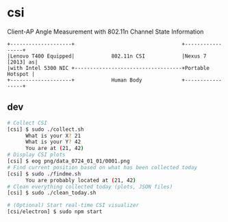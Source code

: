 # csi
Client-AP Angle Measurement with 802.11n Channel State Information

    +--------------------+                                   +-----------------+
    |Lenovo T400 Equipped|            802.11n CSI            |Nexus 7 [2013] as|
    |with Intel 5300 NIC +-----------------------------------+Portable Hotspot |
    +--------------------+            Human Body             +-----------------+


## dev

```bash
# Collect CSI
[csi] $ sudo ./collect.sh
      What is your X? 21
      What is your Y? 42
      You are at (21, 42)
# Display CSI plots
[csi] $ eog png/data_0724_01_01/0001.png
# Find current position based on what has been collected today
[csi] $ sudo ./findme.sh
      You are probably located at (21, 42)
# Clean everything collected today (plots, JSON files)
[csi] $ sudo ./clean_today.sh

# (Optional) Start real-time CSI visualizer
[csi/electron] $ sudo npm start
```
